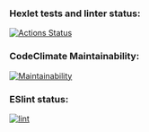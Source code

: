 ### Hexlet tests and linter status:
[![Actions Status](https://github.com/alexkwyk/frontend-project-lvl1/workflows/hexlet-check/badge.svg)](https://github.com/alexkwyk/frontend-project-lvl1/actions)

### CodeClimate Maintainability:
[![Maintainability](https://api.codeclimate.com/v1/badges/a99a88d28ad37a79dbf6/maintainability)](https://codeclimate.com/github/codeclimate/codeclimate/maintainability)

### ESlint status:
[![lint](https://github.com/alexkwyk/frontend-project-lvl1/tree/main/.github/workflows/lint/badge.svg)](https://github.com/alexkwyk/frontend-project-lvl1/actions)